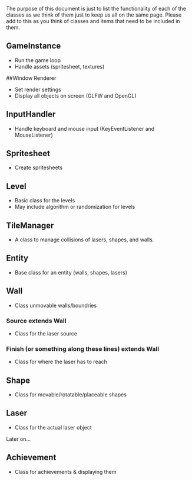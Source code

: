 The purpose of this document is just to list the functionality of each of the classes as we think of them just to keep us all on the same page. Please add to this as you think of classes and items that need to be included in them.

## GameInstance
* Run the game loop
* Handle assets (spritesheet, textures)

##Window Renderer
* Set render settings
* Display all objects on screen (GLFW and OpenGL)

## InputHandler
* Handle keyboard and mouse input (KeyEventListener and MouseListener)

## Spritesheet
* Create spritesheets

## Level
* Basic class for the levels
* May include algorithm or randomization for levels

## TileManager
* A class to manage collisions of lasers, shapes, and walls.

## Entity
* Base class for an entity (walls, shapes, lasers)

## Wall
* Class unmovable walls/boundries

### Source extends Wall
* Class for the laser source

### Finish (or something along these lines) extends Wall
* Class for where the laser has to reach

## Shape
* Class for movable/rotatable/placeable shapes

## Laser
* Class for the actual laser object

Later on...

## Achievement
* Class for achievements & displaying them